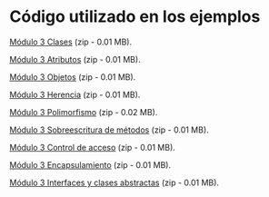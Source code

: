 # Código utilizado en los ejemplos

[Módulo 3 Clases](Modulo3Clases.zip "Clases [zip - 0.01 MB]") (zip - 0.01 MB).

[Módulo 3 Atributos](Modulo3Atributos.zip "Atributos [zip - 0.01 MB]") (zip - 0.01 MB).

[Módulo 3 Objetos](Modulo3Objetos.zip "Objetos [zip - 0.01 MB]") (zip - 0.01 MB).

[Módulo 3 Herencia](Modulo3Herencia.zip "Herencia [zip - 0.01 MB]") (zip - 0.01 MB).

[Módulo 3 Polimorfismo](Modulo3HerenciaPolimorfismo.zip "Polimorfismo [zip - 0.02 MB]") (zip - 0.02 MB).

[Módulo 3 Sobreescritura de métodos](Modulo3SobreescrituraDeMetodos.zip "Sobreescritura de métodos [zip - 0.01 MB]") (zip - 0.01 MB).

[Módulo 3 Control de acceso](Modulo3ControlDeAcceso.zip "Control de acceso [zip - 0.01 MB]") (zip - 0.01 MB).

[Módulo 3 Encapsulamiento](Modulo3Encapsulamiento.zip "Encapsulamiento [zip - 0.01 MB]") (zip - 0.01 MB).

[Módulo 3 Interfaces y clases abstractas](Modulo3ClasesAbstractasEInterfaces.zip "Interfaces y clases abstractas [zip - 0.01 MB]") (zip - 0.01 MB).

